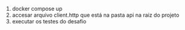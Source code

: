 1. docker compose up
2. accesar arquivo client.http que está na pasta api na raiz do projeto
3. executar os testes do desafio